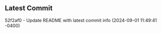 
## Latest Commit
52f2af0 - Update README with latest commit info (2024-09-01 11:49:41 -0400) <Yunxi-Zhou>
